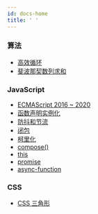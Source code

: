 ```yaml
---
id: docs-home
title: ' '
---
```


### 算法

- [高效循环](algorithm/effective-loop)
- [斐波那契数列求和](algorithm/fibonacci)

### JavaScript

- [ECMAScript 2016 ~ 2020](es6/es2016-2020)
- [函数声明实例化](javascript/function-declaration-instantiation)
- [防抖和节流](javascript/debounce-throttle)
- [闭包](javascript/closure)
- [柯里化](javascript/curry-function)
- [compose()](javascript/compose)
- [this](javascript/this)
- [promise](javascript/promise)
- [async-function](javascript/async-function)

### CSS

- [CSS 三角形](css/css-triangle)
<!-- - [flex 布局](css/flex) -->

<!-- ### HTML(规范) -->

<!-- - [添加事件监听器](html/add-event-listener) -->
<!-- - [数据属性](html/data-attributes) -->
<!-- - [微任务](html/microtask) -->
<!-- - [script 标签](html/script) -->
<!-- - [xhr](html/xhr) -->
